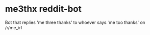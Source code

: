 # me3thx reddit-bot

Bot that replies 'me three thanks' to whoever says 'me too thanks' on /r/me_irl
